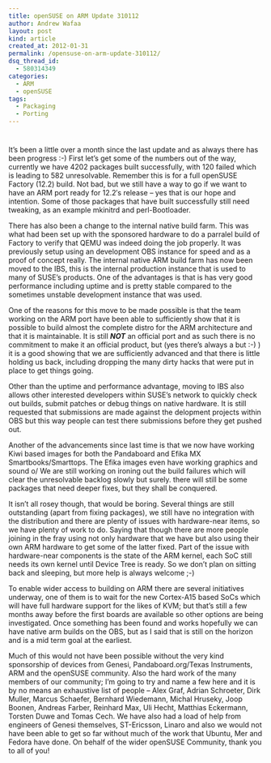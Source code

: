 ```yaml
---
title: openSUSE on ARM Update 310112
author: Andrew Wafaa
layout: post
kind: article
created_at: 2012-01-31
permalink: /opensuse-on-arm-update-310112/
dsq_thread_id:
  - 580314349
categories:
  - ARM
  - openSUSE
tags:
  - Packaging
  - Porting
---
```

# 

It’s been a little over a month since the last update and as always there has been progress :-) First let’s get some of the numbers out of the way, currently we have 4202 packages built successfully, with 120 failed which is leading to 582 unresolvable. Remember this is for a full openSUSE Factory (12.2) build. Not bad, but we still have a way to go if we want to have an ARM port ready for 12.2′s release – yes that is our hope and intention. Some of those packages that have built successfully still need tweaking, as an example mkinitrd and perl-Bootloader.

There has also been a change to the internal native build farm. This was what had been set up with the sponsored hardware to do a parralel build of Factory to verify that QEMU was indeed doing the job properly. It was previously setup using an development OBS instance for speed and as a proof of concept really. The internal native ARM build farm has now been moved to the IBS, this is the internal production instance that is used to many of SUSE’s products. One of the advantages is that is has very good performance including uptime and is pretty stable compared to the sometimes unstable development instance that was used.

One of the reasons for this move to be made possible is that the team working on the ARM port have been able to sufficiently show that it is possible to build almost the complete distro for the ARM architecture and that it is maintainable. It is still ***NOT*** an official port and as such there is no commitment to make it an official product, but (yes there’s always a but :-) ) it is a good showing that we are sufficiently advanced and that there is little holding us back, including dropping the many dirty hacks that were put in place to get things going.

Other than the uptime and performance advantage, moving to IBS also allows other interested developers within SUSE’s network to quickly check out builds, submit patches or debug things on native hardware. It is still requested that submissions are made against the delopment projects within OBS but this way people can test there submissions before they get pushed out.

Another of the advancements since last time is that we now have working Kiwi based images for both the Pandaboard and Efika MX Smartbooks/Smarttops. The Efika images even have working graphics and sound o/ We are still working on ironing out the build failures which will clear the unresolvable backlog slowly but surely. there will still be some packages that need deeper fixes, but they shall be conquered.

It isn’t all rosey though, that would be boring. Several things are still outstanding (apart from fixing packages), we still have no integration with the distribution and there are plenty of issues with hardware-near items, so we have plenty of work to do. Saying that though there are more people joining in the fray using not only hardware that we have but also using their own ARM hardware to get some of the latter fixed. Part of the issue with hardware-near components is the state of the ARM kernel, each SoC still needs its own kernel until Device Tree is ready. So we don’t plan on sitting back and sleeping, but more help is always welcome ;-)

To enable wider access to building on ARM there are several initiatives underway, one of them is to wait for the new Cortex-A15 based SoCs which will have full hardware support for the likes of KVM; but that’s still a few months away before the first boards are available so other options are being investigated. Once something has been found and works hopefully we can have native arm builds on the OBS, but as I said that is still on the horizon and is a mid term goal at the earliest.

Much of this would not have been possible without the very kind sponsorship of devices from Genesi, Pandaboard.org/Texas Instruments, ARM and the openSUSE community. Also the hard work of the many members of our community; I’m going to try and name a few here and it is by no means an exhaustive list of people – Alex Graf, Adrian Schroeter, Dirk Muller, Marcus Schaefer, Bernhard Wiedemann, Michal Hruseky, Joop Boonen, Andreas Farber, Reinhard Max, Uli Hecht, Matthias Eckermann, Torsten Duwe and Tomas Cech. We have also had a load of help from engineers of Genesi themselves, ST-Ericsson, Linaro and also we would not have been able to get so far without much of the work that Ubuntu, Mer and Fedora have done. On behalf of the wider openSUSE Community, thank you to all of you!
